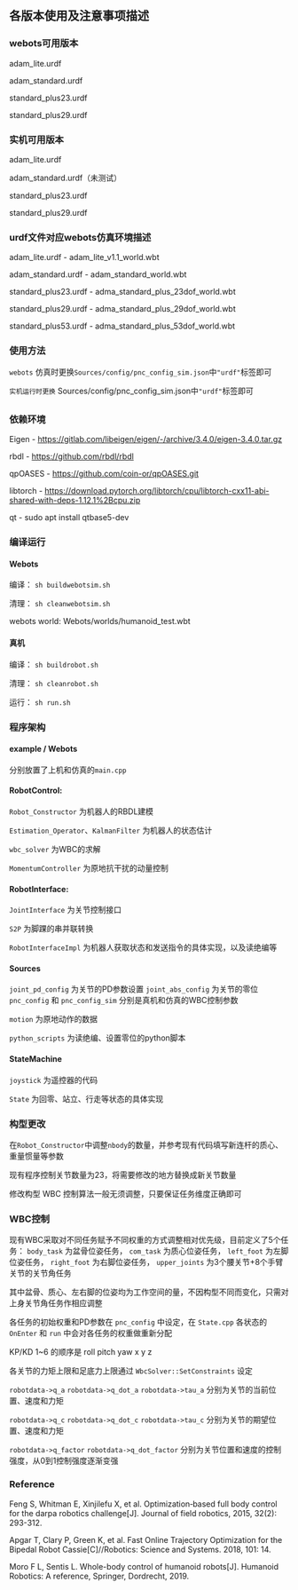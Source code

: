 ## 各版本使用及注意事项描述

### webots可用版本
adam_lite.urdf

adam_standard.urdf

standard_plus23.urdf

standard_plus29.urdf

### 实机可用版本
adam_lite.urdf

adam_standard.urdf（未测试）

standard_plus23.urdf

standard_plus29.urdf

### urdf文件对应webots仿真环境描述
adam_lite.urdf - adam_lite_v1.1_world.wbt

adam_standard.urdf - adam_standard_world.wbt

standard_plus23.urdf - adma_standard_plus_23dof_world.wbt

standard_plus29.urdf - adma_standard_plus_29dof_world.wbt

standard_plus53.urdf - adma_standard_plus_53dof_world.wbt

### 使用方法
`webots` 仿真时更换`Sources/config/pnc_config_sim.json`中`"urdf"`标签即可

`实机运行时更换` Sources/config/pnc_config_sim.json中`"urdf"`标签即可

##
### 依赖环境
Eigen - https://gitlab.com/libeigen/eigen/-/archive/3.4.0/eigen-3.4.0.tar.gz

rbdl - https://github.com/rbdl/rbdl

qpOASES - https://github.com/coin-or/qpOASES.git

libtorch - https://download.pytorch.org/libtorch/cpu/libtorch-cxx11-abi-shared-with-deps-1.12.1%2Bcpu.zip

qt - sudo apt install qtbase5-dev

### 编译运行

#### Webots
编译： `sh buildwebotsim.sh`

清理： `sh cleanwebotsim.sh`

webots world: Webots/worlds/humanoid_test.wbt

#### 真机
编译： `sh buildrobot.sh`

清理： `sh cleanrobot.sh`

运行： `sh run.sh`

### 程序架构
#### example / Webots 
分别放置了上机和仿真的`main.cpp`

#### RobotControl:

`Robot_Constructor` 为机器人的RBDL建模

`Estimation_Operator`、`KalmanFilter` 为机器人的状态估计

`wbc_solver` 为WBC的求解

`MomentumController` 为原地抗干扰的动量控制

#### RobotInterface:

`JointInterface` 为关节控制接口

`S2P` 为脚踝的串并联转换

`RobotInterfaceImpl` 为机器人获取状态和发送指令的具体实现，以及读绝编等

#### Sources

`joint_pd_config` 为关节的PD参数设置
`joint_abs_config` 为关节的零位
`pnc_config` 和 `pnc_config_sim` 分别是真机和仿真的WBC控制参数

`motion` 为原地动作的数据

`python_scripts` 为读绝编、设置零位的python脚本

#### StateMachine

`joystick` 为遥控器的代码

`State` 为回零、站立、行走等状态的具体实现

### 构型更改

在`Robot_Constructor`中调整`nbody`的数量，并参考现有代码填写新连杆的质心、重量惯量等参数

现有程序控制关节数量为23，将需要修改的地方替换成新关节数量

修改构型 WBC 控制算法一般无须调整，只要保证任务维度正确即可

### WBC控制

现有WBC采取对不同任务赋予不同权重的方式调整相对优先级，目前定义了5个任务：
`body_task` 为盆骨位姿任务，
`com_task` 为质心位姿任务，
`left_foot` 为左脚位姿任务，
`right_foot` 为右脚位姿任务，
`upper_joints` 为3个腰关节+8个手臂关节的关节角任务

其中盆骨、质心、左右脚的位姿均为工作空间的量，不因构型不同而变化，只需对上身关节角任务作相应调整

各任务的初始权重和PD参数在 `pnc_config` 中设定，在 `State.cpp` 各状态的 `OnEnter` 和 `run` 中会对各任务的权重做重新分配

KP/KD 1~6 的顺序是 roll pitch yaw x y z 

各关节的力矩上限和足底力上限通过 `WbcSolver::SetConstraints` 设定

`robotdata->q_a` `robotdata->q_dot_a` `robotdata->tau_a` 分别为关节的当前位置、速度和力矩

`robotdata->q_c` `robotdata->q_dot_c` `robotdata->tau_c` 分别为关节的期望位置、速度和力矩

`robotdata->q_factor` `robotdata->q_dot_factor` 分别为关节位置和速度的控制强度，从0到1控制强度逐渐变强

### Reference

Feng S, Whitman E, Xinjilefu X, et al. Optimization‐based full body control for the darpa robotics challenge[J]. Journal of field robotics, 2015, 32(2): 293-312.

Apgar T, Clary P, Green K, et al. Fast Online Trajectory Optimization for the Bipedal Robot Cassie[C]//Robotics: Science and Systems. 2018, 101: 14.

Moro F L, Sentis L. Whole-body control of humanoid robots[J]. Humanoid Robotics: A reference, Springer, Dordrecht, 2019.

